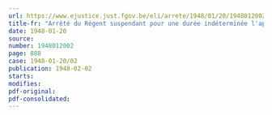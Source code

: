 ```yaml
---
url: https://www.ejustice.just.fgov.be/eli/arrete/1948/01/20/1948012002/justel
title-fr: "Arrêté du Régent suspendant pour une durée indéterminée l'application des dispositions de certains arrêtés royaux, relatifs à l'indication du pays de fabrication de divers produits"
date: 1948-01-20
source:
number: 1948012002
page: 888
case: 1948-01-20/02
publication: 1948-02-02
starts:
modifies:
pdf-original:
pdf-consolidated:
---
```


